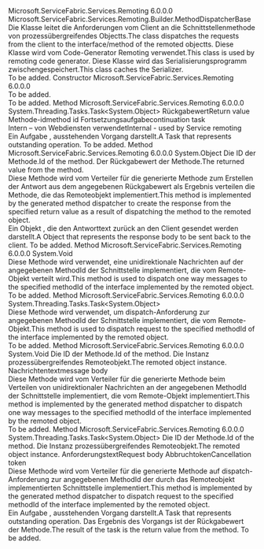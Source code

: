<Type Name="MethodDispatcherBaseWithSerializer" FullName="Microsoft.ServiceFabric.Services.Remoting.V1.Builder.MethodDispatcherBaseWithSerializer">
  <TypeSignature Language="C#" Value="public abstract class MethodDispatcherBaseWithSerializer : Microsoft.ServiceFabric.Services.Remoting.Builder.MethodDispatcherBase" />
  <TypeSignature Language="ILAsm" Value=".class public auto ansi abstract beforefieldinit MethodDispatcherBaseWithSerializer extends Microsoft.ServiceFabric.Services.Remoting.Builder.MethodDispatcherBase" />
  <TypeSignature Language="DocId" Value="T:Microsoft.ServiceFabric.Services.Remoting.V1.Builder.MethodDispatcherBaseWithSerializer" />
  <TypeSignature Language="VB.NET" Value="Public MustInherit Class MethodDispatcherBaseWithSerializer&#xA;Inherits MethodDispatcherBase" />
  <TypeSignature Language="F#" Value="type MethodDispatcherBaseWithSerializer = class&#xA;    inherit MethodDispatcherBase" />
  <AssemblyInfo>
    <AssemblyName>Microsoft.ServiceFabric.Services.Remoting</AssemblyName>
    <AssemblyVersion>6.0.0.0</AssemblyVersion>
  </AssemblyInfo>
  <Base>
    <BaseTypeName>Microsoft.ServiceFabric.Services.Remoting.Builder.MethodDispatcherBase</BaseTypeName>
  </Base>
  <Interfaces />
  <Docs>
    <summary>
            <span data-ttu-id="6b885-101">Die Klasse leitet die Anforderungen vom Client an die Schnittstellenmethode von prozessübergreifendes Objectts.</span><span class="sxs-lookup"><span data-stu-id="6b885-101">The class dispatches the requests from the client to the interface/method of the remoted objectts.</span></span>
            <span data-ttu-id="6b885-102">Diese Klasse wird vom Code-Generator Remoting verwendet.</span><span class="sxs-lookup"><span data-stu-id="6b885-102">This class is used by remoting code generator.</span></span> <span data-ttu-id="6b885-103">Diese Klasse wird das Serialisierungsprogramm zwischengespeichert.</span><span class="sxs-lookup"><span data-stu-id="6b885-103">This class caches the Serializer.</span></span>
            </summary>
    <remarks>To be added.</remarks>
  </Docs>
  <Members>
    <Member MemberName=".ctor">
      <MemberSignature Language="C#" Value="protected MethodDispatcherBaseWithSerializer ();" />
      <MemberSignature Language="ILAsm" Value=".method familyhidebysig specialname rtspecialname instance void .ctor() cil managed" />
      <MemberSignature Language="DocId" Value="M:Microsoft.ServiceFabric.Services.Remoting.V1.Builder.MethodDispatcherBaseWithSerializer.#ctor" />
      <MemberSignature Language="VB.NET" Value="Protected Sub New ()" />
      <MemberType>Constructor</MemberType>
      <AssemblyInfo>
        <AssemblyName>Microsoft.ServiceFabric.Services.Remoting</AssemblyName>
        <AssemblyVersion>6.0.0.0</AssemblyVersion>
      </AssemblyInfo>
      <Parameters />
      <Docs>
        <summary>To be added.</summary>
        <remarks>To be added.</remarks>
      </Docs>
    </Member>
    <Member MemberName="ContinueWithResult&lt;TRetval&gt;">
      <MemberSignature Language="C#" Value="protected System.Threading.Tasks.Task&lt;object&gt; ContinueWithResult&lt;TRetval&gt; (int methodId, System.Threading.Tasks.Task&lt;TRetval&gt; task);" />
      <MemberSignature Language="ILAsm" Value=".method familyhidebysig instance class System.Threading.Tasks.Task`1&lt;object&gt; ContinueWithResult&lt;TRetval&gt;(int32 methodId, class System.Threading.Tasks.Task`1&lt;!!TRetval&gt; task) cil managed" />
      <MemberSignature Language="DocId" Value="M:Microsoft.ServiceFabric.Services.Remoting.V1.Builder.MethodDispatcherBaseWithSerializer.ContinueWithResult``1(System.Int32,System.Threading.Tasks.Task{``0})" />
      <MemberSignature Language="VB.NET" Value="Protected Function ContinueWithResult(Of TRetval) (methodId As Integer, task As Task(Of TRetval)) As Task(Of Object)" />
      <MemberSignature Language="F#" Value="member this.ContinueWithResult : int * System.Threading.Tasks.Task&lt;'Retval&gt; -&gt; System.Threading.Tasks.Task&lt;obj&gt;" Usage="methodDispatcherBaseWithSerializer.ContinueWithResult (methodId, task)" />
      <MemberType>Method</MemberType>
      <AssemblyInfo>
        <AssemblyName>Microsoft.ServiceFabric.Services.Remoting</AssemblyName>
        <AssemblyVersion>6.0.0.0</AssemblyVersion>
      </AssemblyInfo>
      <ReturnValue>
        <ReturnType>System.Threading.Tasks.Task&lt;System.Object&gt;</ReturnType>
      </ReturnValue>
      <TypeParameters>
        <TypeParameter Name="TRetval" />
      </TypeParameters>
      <Parameters>
        <Parameter Name="methodId" Type="System.Int32" />
        <Parameter Name="task" Type="System.Threading.Tasks.Task&lt;TRetval&gt;" />
      </Parameters>
      <Docs>
        <typeparam name="TRetval"><span data-ttu-id="6b885-104">Rückgabewert</span><span class="sxs-lookup"><span data-stu-id="6b885-104">Return value</span></span></typeparam>
        <param name="methodId"><span data-ttu-id="6b885-105">Methode-id</span><span class="sxs-lookup"><span data-stu-id="6b885-105">method id</span></span></param>
        <param name="task"><span data-ttu-id="6b885-106">Fortsetzungsaufgabe</span><span class="sxs-lookup"><span data-stu-id="6b885-106">continuation task</span></span></param>
        <summary>
            <span data-ttu-id="6b885-107">Intern – von Webdiensten verwendet</span><span class="sxs-lookup"><span data-stu-id="6b885-107">Internal - used by Service remoting</span></span>
            </summary>
        <returns>
            <span data-ttu-id="6b885-108">Ein <see cref="T:System.Threading.Tasks.Task">Aufgabe</see> , ausstehenden Vorgang darstellt.</span><span class="sxs-lookup"><span data-stu-id="6b885-108">A <see cref="T:System.Threading.Tasks.Task">Task</see> that represents outstanding operation.</span></span>
            </returns>
        <remarks>To be added.</remarks>
      </Docs>
    </Member>
    <Member MemberName="CreateResponseBody">
      <MemberSignature Language="C#" Value="protected abstract object CreateResponseBody (int methodId, object retval);" />
      <MemberSignature Language="ILAsm" Value=".method familyhidebysig newslot virtual instance object CreateResponseBody(int32 methodId, object retval) cil managed" />
      <MemberSignature Language="DocId" Value="M:Microsoft.ServiceFabric.Services.Remoting.V1.Builder.MethodDispatcherBaseWithSerializer.CreateResponseBody(System.Int32,System.Object)" />
      <MemberSignature Language="VB.NET" Value="Protected MustOverride Function CreateResponseBody (methodId As Integer, retval As Object) As Object" />
      <MemberSignature Language="F#" Value="abstract member CreateResponseBody : int * obj -&gt; obj" Usage="methodDispatcherBaseWithSerializer.CreateResponseBody (methodId, retval)" />
      <MemberType>Method</MemberType>
      <AssemblyInfo>
        <AssemblyName>Microsoft.ServiceFabric.Services.Remoting</AssemblyName>
        <AssemblyVersion>6.0.0.0</AssemblyVersion>
      </AssemblyInfo>
      <ReturnValue>
        <ReturnType>System.Object</ReturnType>
      </ReturnValue>
      <Parameters>
        <Parameter Name="methodId" Type="System.Int32" />
        <Parameter Name="retval" Type="System.Object" />
      </Parameters>
      <Docs>
        <param name="methodId"><span data-ttu-id="6b885-109">Die ID der Methode.</span><span class="sxs-lookup"><span data-stu-id="6b885-109">Id of the method.</span></span></param>
        <param name="retval"><span data-ttu-id="6b885-110">Der Rückgabewert der Methode.</span><span class="sxs-lookup"><span data-stu-id="6b885-110">The returned value from the method.</span></span></param>
        <summary>
            <span data-ttu-id="6b885-111">Diese Methode wird vom Verteiler für die generierte Methode zum Erstellen der Antwort aus dem angegebenen Rückgabewert als Ergebnis verteilen die Methode, die das Remoteobjekt implementiert.</span><span class="sxs-lookup"><span data-stu-id="6b885-111">This method is implemented by the generated method dispatcher to create the response from the specified return value as a result of dispatching the method to the remoted object.</span></span> 
            </summary>
        <returns><span data-ttu-id="6b885-112">Ein <see cref="T:System.Object">Objekt</see> , die den Antworttext zurück an den Client gesendet werden darstellt.</span><span class="sxs-lookup"><span data-stu-id="6b885-112">A <see cref="T:System.Object">Object</see> that represents the response body to be sent back to the client.</span></span></returns>
        <remarks>To be added.</remarks>
      </Docs>
    </Member>
    <Member MemberName="Dispatch">
      <MemberSignature Language="C#" Value="public override void Dispatch (object objectImplementation, int methodId, object messageBody);" />
      <MemberSignature Language="ILAsm" Value=".method public hidebysig virtual instance void Dispatch(object objectImplementation, int32 methodId, object messageBody) cil managed" />
      <MemberSignature Language="DocId" Value="M:Microsoft.ServiceFabric.Services.Remoting.V1.Builder.MethodDispatcherBaseWithSerializer.Dispatch(System.Object,System.Int32,System.Object)" />
      <MemberSignature Language="VB.NET" Value="Public Overrides Sub Dispatch (objectImplementation As Object, methodId As Integer, messageBody As Object)" />
      <MemberSignature Language="F#" Value="override this.Dispatch : obj * int * obj -&gt; unit" Usage="methodDispatcherBaseWithSerializer.Dispatch (objectImplementation, methodId, messageBody)" />
      <MemberType>Method</MemberType>
      <AssemblyInfo>
        <AssemblyName>Microsoft.ServiceFabric.Services.Remoting</AssemblyName>
        <AssemblyVersion>6.0.0.0</AssemblyVersion>
      </AssemblyInfo>
      <ReturnValue>
        <ReturnType>System.Void</ReturnType>
      </ReturnValue>
      <Parameters>
        <Parameter Name="objectImplementation" Type="System.Object" />
        <Parameter Name="methodId" Type="System.Int32" />
        <Parameter Name="messageBody" Type="System.Object" />
      </Parameters>
      <Docs>
        <param name="objectImplementation"></param>
        <param name="methodId"></param>
        <param name="messageBody"></param>
        <summary>
            <span data-ttu-id="6b885-113">Diese Methode wird verwendet, eine unidirektionale Nachrichten auf der angegebenen MethodId der Schnittstelle implementiert, die vom Remote-Objekt verteilt wird.</span><span class="sxs-lookup"><span data-stu-id="6b885-113">This method is used to dispatch one way messages to the specified methodId of the interface implemented by the remoted object.</span></span>
            </summary>
        <remarks>To be added.</remarks>
      </Docs>
    </Member>
    <Member MemberName="DispatchAsync">
      <MemberSignature Language="C#" Value="public override System.Threading.Tasks.Task&lt;object&gt; DispatchAsync (object objectImplementation, int methodId, object requestBody, System.Threading.CancellationToken cancellationToken);" />
      <MemberSignature Language="ILAsm" Value=".method public hidebysig virtual instance class System.Threading.Tasks.Task`1&lt;object&gt; DispatchAsync(object objectImplementation, int32 methodId, object requestBody, valuetype System.Threading.CancellationToken cancellationToken) cil managed" />
      <MemberSignature Language="DocId" Value="M:Microsoft.ServiceFabric.Services.Remoting.V1.Builder.MethodDispatcherBaseWithSerializer.DispatchAsync(System.Object,System.Int32,System.Object,System.Threading.CancellationToken)" />
      <MemberSignature Language="F#" Value="override this.DispatchAsync : obj * int * obj * System.Threading.CancellationToken -&gt; System.Threading.Tasks.Task&lt;obj&gt;" Usage="methodDispatcherBaseWithSerializer.DispatchAsync (objectImplementation, methodId, requestBody, cancellationToken)" />
      <MemberType>Method</MemberType>
      <AssemblyInfo>
        <AssemblyName>Microsoft.ServiceFabric.Services.Remoting</AssemblyName>
        <AssemblyVersion>6.0.0.0</AssemblyVersion>
      </AssemblyInfo>
      <ReturnValue>
        <ReturnType>System.Threading.Tasks.Task&lt;System.Object&gt;</ReturnType>
      </ReturnValue>
      <Parameters>
        <Parameter Name="objectImplementation" Type="System.Object" />
        <Parameter Name="methodId" Type="System.Int32" />
        <Parameter Name="requestBody" Type="System.Object" />
        <Parameter Name="cancellationToken" Type="System.Threading.CancellationToken" />
      </Parameters>
      <Docs>
        <param name="objectImplementation"></param>
        <param name="methodId"></param>
        <param name="requestBody"></param>
        <param name="cancellationToken"></param>
        <summary>
            <span data-ttu-id="6b885-114">Diese Methode wird verwendet, um dispatch-Anforderung zur angegebenen MethodId der Schnittstelle implementiert, die vom Remote-Objekt.</span><span class="sxs-lookup"><span data-stu-id="6b885-114">This method is used to dispatch request to the specified methodId of the interface implemented by the remoted object.</span></span>
             </summary>
        <returns />
        <remarks>To be added.</remarks>
      </Docs>
    </Member>
    <Member MemberName="OnDispatch">
      <MemberSignature Language="C#" Value="protected abstract void OnDispatch (int methodId, object remotedObject, object messageBody);" />
      <MemberSignature Language="ILAsm" Value=".method familyhidebysig newslot virtual instance void OnDispatch(int32 methodId, object remotedObject, object messageBody) cil managed" />
      <MemberSignature Language="DocId" Value="M:Microsoft.ServiceFabric.Services.Remoting.V1.Builder.MethodDispatcherBaseWithSerializer.OnDispatch(System.Int32,System.Object,System.Object)" />
      <MemberSignature Language="VB.NET" Value="Protected MustOverride Sub OnDispatch (methodId As Integer, remotedObject As Object, messageBody As Object)" />
      <MemberSignature Language="F#" Value="abstract member OnDispatch : int * obj * obj -&gt; unit" Usage="methodDispatcherBaseWithSerializer.OnDispatch (methodId, remotedObject, messageBody)" />
      <MemberType>Method</MemberType>
      <AssemblyInfo>
        <AssemblyName>Microsoft.ServiceFabric.Services.Remoting</AssemblyName>
        <AssemblyVersion>6.0.0.0</AssemblyVersion>
      </AssemblyInfo>
      <ReturnValue>
        <ReturnType>System.Void</ReturnType>
      </ReturnValue>
      <Parameters>
        <Parameter Name="methodId" Type="System.Int32" />
        <Parameter Name="remotedObject" Type="System.Object" />
        <Parameter Name="messageBody" Type="System.Object" />
      </Parameters>
      <Docs>
        <param name="methodId"><span data-ttu-id="6b885-115">Die ID der Methode.</span><span class="sxs-lookup"><span data-stu-id="6b885-115">Id of the method.</span></span></param>
        <param name="remotedObject"><span data-ttu-id="6b885-116">Die Instanz prozessübergreifendes Remoteobjekt.</span><span class="sxs-lookup"><span data-stu-id="6b885-116">The remoted object instance.</span></span></param>
        <param name="messageBody"><span data-ttu-id="6b885-117">Nachrichtentext</span><span class="sxs-lookup"><span data-stu-id="6b885-117">message body</span></span></param>
        <summary>
            <span data-ttu-id="6b885-118">Diese Methode wird vom Verteiler für die generierte Methode beim Verteilen von unidirektionaler Nachrichten an der angegebenen MethodId der Schnittstelle implementiert, die vom Remote-Objekt implementiert.</span><span class="sxs-lookup"><span data-stu-id="6b885-118">This method is implemented by the generated method dispatcher to dispatch one way messages to the specified methodId of the interface implemented by the remoted object.</span></span>
            </summary>
        <remarks>To be added.</remarks>
      </Docs>
    </Member>
    <Member MemberName="OnDispatchAsync">
      <MemberSignature Language="C#" Value="protected abstract System.Threading.Tasks.Task&lt;object&gt; OnDispatchAsync (int methodId, object remotedObject, object requestBody, System.Threading.CancellationToken cancellationToken);" />
      <MemberSignature Language="ILAsm" Value=".method familyhidebysig newslot virtual instance class System.Threading.Tasks.Task`1&lt;object&gt; OnDispatchAsync(int32 methodId, object remotedObject, object requestBody, valuetype System.Threading.CancellationToken cancellationToken) cil managed" />
      <MemberSignature Language="DocId" Value="M:Microsoft.ServiceFabric.Services.Remoting.V1.Builder.MethodDispatcherBaseWithSerializer.OnDispatchAsync(System.Int32,System.Object,System.Object,System.Threading.CancellationToken)" />
      <MemberSignature Language="F#" Value="abstract member OnDispatchAsync : int * obj * obj * System.Threading.CancellationToken -&gt; System.Threading.Tasks.Task&lt;obj&gt;" Usage="methodDispatcherBaseWithSerializer.OnDispatchAsync (methodId, remotedObject, requestBody, cancellationToken)" />
      <MemberType>Method</MemberType>
      <AssemblyInfo>
        <AssemblyName>Microsoft.ServiceFabric.Services.Remoting</AssemblyName>
        <AssemblyVersion>6.0.0.0</AssemblyVersion>
      </AssemblyInfo>
      <ReturnValue>
        <ReturnType>System.Threading.Tasks.Task&lt;System.Object&gt;</ReturnType>
      </ReturnValue>
      <Parameters>
        <Parameter Name="methodId" Type="System.Int32" />
        <Parameter Name="remotedObject" Type="System.Object" />
        <Parameter Name="requestBody" Type="System.Object" />
        <Parameter Name="cancellationToken" Type="System.Threading.CancellationToken" />
      </Parameters>
      <Docs>
        <param name="methodId"><span data-ttu-id="6b885-119">Die ID der Methode.</span><span class="sxs-lookup"><span data-stu-id="6b885-119">Id of the method.</span></span></param>
        <param name="remotedObject"><span data-ttu-id="6b885-120">Die Instanz prozessübergreifendes Remoteobjekt.</span><span class="sxs-lookup"><span data-stu-id="6b885-120">The remoted object instance.</span></span></param>
        <param name="requestBody"><span data-ttu-id="6b885-121">Anforderungstext</span><span class="sxs-lookup"><span data-stu-id="6b885-121">Request body</span></span></param>
        <param name="cancellationToken"><span data-ttu-id="6b885-122">Abbruchtoken</span><span class="sxs-lookup"><span data-stu-id="6b885-122">Cancellation token</span></span></param>
        <summary>
            <span data-ttu-id="6b885-123">Diese Methode wird vom Verteiler für die generierte Methode auf dispatch-Anforderung zur angegebenen MethodId der durch das Remoteobjekt implementierten Schnittstelle implementiert.</span><span class="sxs-lookup"><span data-stu-id="6b885-123">This method is implemented by the generated method dispatcher to dispatch request to the specified methodId of the interface implemented by the remoted object.</span></span>
            </summary>
        <returns>
            <span data-ttu-id="6b885-124">Ein <see cref="T:System.Threading.Tasks.Task">Aufgabe</see> , ausstehenden Vorgang darstellt.</span><span class="sxs-lookup"><span data-stu-id="6b885-124">A <see cref="T:System.Threading.Tasks.Task">Task</see> that represents outstanding operation.</span></span> <span data-ttu-id="6b885-125">Das Ergebnis des Vorgangs ist der Rückgabewert der Methode.</span><span class="sxs-lookup"><span data-stu-id="6b885-125">The result of the task is the return value from the method.</span></span>
            </returns>
        <remarks>To be added.</remarks>
      </Docs>
    </Member>
  </Members>
</Type>
